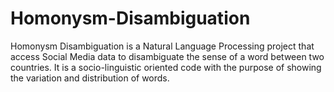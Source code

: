 # Homonysm-Disambiguation
Homonysm Disambiguation is a Natural Language Processing project that access Social Media data to disambiguate the sense of a word between two countries. It is a socio-linguistic oriented code with the purpose of showing the variation and distribution of words. 
